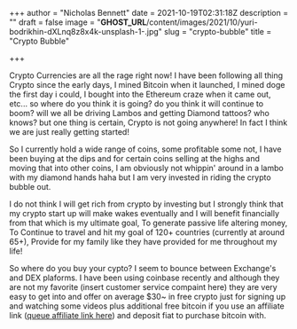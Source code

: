 +++
author = "Nicholas Bennett"
date = 2021-10-19T02:31:18Z
description = ""
draft = false
image = "__GHOST_URL__/content/images/2021/10/yuri-bodrikhin-dXLnq8z8x4k-unsplash-1-.jpg"
slug = "crypto-bubble"
title = "Crypto Bubble"

+++


Crypto Currencies are all the rage right now! I have been following all thing Crypto since the early days, I mined Bitcoin when it launched, I mined doge the first day i could, I bought into the Ethereum craze when it came out, etc... so where do you think it is going? do you think it will continue to boom? will we all be driving Lambos and getting Diamond tattoos? who knows? but one thing is certain, Crypto is not going anywhere! In fact I think we are just really getting started!

So I currently hold a wide range of coins, some profitable some not, I have been buying at the dips and for certain coins selling at the highs and moving that into other coins, I am obviously not whippin' around in a lambo with my diamond hands haha but I am very invested in riding the crypto bubble out.

I do not think I will get rich from crypto by investing but I strongly think that my crypto start up will make wakes eventually and I will benefit financially from that which is my ultimate goal, To generate passive life altering money, To Continue to travel and hit my goal of 120+ countries (currently at around 65+), Provide for my family like they have provided for me throughout my life!



So where do you buy your cypto? I seem to bounce between Exchange's and DEX plaforms. I have been using coinbase recently and although they are not my favorite (insert customer service compaint here) they are very easy to get into and offer on average $30~ in free crypto just for signing up and watching some videos plus additional free bitcoin if you use an affiliate link ([queue affiliate link here](https://coinbase.com/join/bennet_bfw?src=ios-link)) and deposit fiat to purchase bitcoin with.

